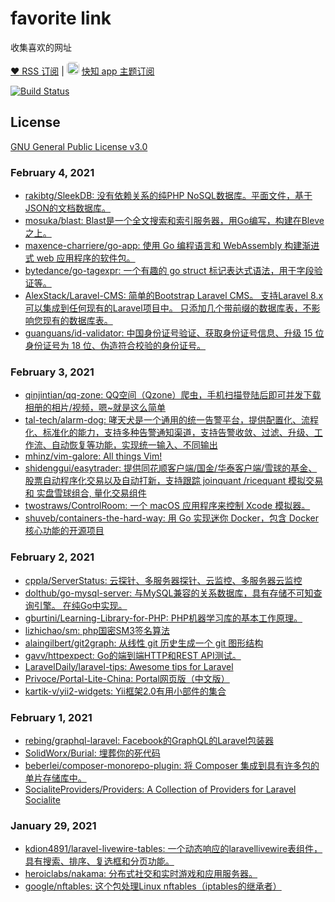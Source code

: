 # favorite link

收集喜欢的网址

[:heart: RSS 订阅](https://rsshub.app/github/file/guanguans/favorite-link/master/README.md) | <img src="https://kz.sync163.com/static/img/logo.f071e0ef.png" width="20" style="width: 20px;height: 20px;border-radius: 5px;"> [快知 app 主题订阅](https://kz.sync163.com/web/topic/vqNzr2P81R6Yk?uid=zVQMRKgkGRP0A)

[![Build Status](https://travis-ci.org/guanguans/favorite-link.svg?branch=master)](https://travis-ci.org/guanguans/favorite-link)

## License
[GNU General Public License v3.0](LICENSE)





### February 4, 2021 
- [rakibtg/SleekDB: 没有依赖关系的纯PHP NoSQL数据库。平面文件，基于JSON的文档数据库。](https://github.com/rakibtg/SleekDB) 
- [mosuka/blast: Blast是一个全文搜索和索引服务器，用Go编写，构建在Bleve之上。](https://github.com/mosuka/blast) 
- [maxence-charriere/go-app: 使用 Go 编程语言和 WebAssembly 构建渐进式 web 应用程序的软件包。](https://github.com/maxence-charriere/go-app) 
- [bytedance/go-tagexpr: 一个有趣的 go struct 标记表达式语法，用于字段验证等。](https://github.com/bytedance/go-tagexpr) 
- [AlexStack/Laravel-CMS: 简单的Bootstrap Laravel CMS。 支持Laravel 8.x可以集成到任何现有的Laravel项目中。 只添加几个带前缀的数据库表，不影响您现有的数据库表。](https://github.com/AlexStack/Laravel-CMS#how-to-set-up-a-brand-new-cms-website-with-the-latest-laravel) 
- [guanguans/id-validator: 中国身份证号验证、获取身份证号信息、升级 15 位身份证号为 18 位、伪造符合校验的身份证号。](https://github.com/guanguans/id-validator) 
### February 3, 2021 
- [qinjintian/qq-zone: QQ空间（Qzone）爬虫，手机扫描登陆后即可并发下载相册的相片/视频，嗯~就是这么简单](https://github.com/qinjintian/qq-zone) 
- [tal-tech/alarm-dog: 哮天犬是一个通用的统一告警平台，提供配置化、流程化、标准化的能力，支持多种告警通知渠道，支持告警收敛、过滤、升级、工作流、自动恢复等功能，实现统一输入、不同输出](https://github.com/tal-tech/alarm-dog) 
- [mhinz/vim-galore: All things Vim!](https://github.com/mhinz/vim-galore) 
- [shidenggui/easytrader: 提供同花顺客户端/国金/华泰客户端/雪球的基金、股票自动程序化交易以及自动打新，支持跟踪 joinquant /ricequant 模拟交易 和 实盘雪球组合, 量化交易组件](https://github.com/shidenggui/easytrader) 
- [twostraws/ControlRoom: 一个 macOS 应用程序来控制 Xcode 模拟器。](https://github.com/twostraws/ControlRoom) 
- [shuveb/containers-the-hard-way: 用 Go 实现迷你 Docker，包含 Docker 核心功能的开源项目](https://github.com/shuveb/containers-the-hard-way) 
### February 2, 2021 
- [cppla/ServerStatus: 云探针、多服务器探针、云监控、多服务器云监控](https://github.com/cppla/ServerStatus) 
- [dolthub/go-mysql-server: 与MySQL兼容的关系数据库，具有存储不可知查询引擎。 在纯Go中实现。](https://github.com/dolthub/go-mysql-server) 
- [gburtini/Learning-Library-for-PHP: PHP机器学习库的基本工作原理。](https://github.com/gburtini/Learning-Library-for-PHP) 
- [lizhichao/sm: php国密SM3签名算法](https://github.com/lizhichao/sm) 
- [alaingilbert/git2graph: 从线性 git 历史生成一个 git 图形结构](https://github.com/alaingilbert/git2graph) 
- [gavv/httpexpect: Go的端到端HTTP和REST API测试。](https://github.com/gavv/httpexpect) 
- [LaravelDaily/laravel-tips: Awesome tips for Laravel](https://github.com/LaravelDaily/laravel-tips) 
- [Privoce/Portal-Lite-China: Portal网页版（中文版）](https://github.com/Privoce/Portal-Lite-China) 
- [kartik-v/yii2-widgets: Yii框架2.0有用小部件的集合](https://github.com/kartik-v/yii2-widgets) 
### February 1, 2021 
- [rebing/graphql-laravel: Facebook的GraphQL的Laravel包装器](https://github.com/rebing/graphql-laravel) 
- [SolidWorx/Burial: 埋葬你的死代码](https://github.com/SolidWorx/Burial) 
- [beberlei/composer-monorepo-plugin: 将 Composer 集成到具有许多包的单片存储库中。](https://github.com/beberlei/composer-monorepo-plugin) 
- [SocialiteProviders/Providers: A Collection of Providers for Laravel Socialite](https://github.com/SocialiteProviders/Providers) 
### January 29, 2021 
- [kdion4891/laravel-livewire-tables: 一个动态响应的laravellivewire表组件，具有搜索、排序、复选框和分页功能。](https://github.com/kdion4891/laravel-livewire-tables) 
- [heroiclabs/nakama: 分布式社交和实时游戏和应用服务器。](https://github.com/heroiclabs/nakama) 
- [google/nftables: 这个包处理Linux nftables（iptables的继承者）](https://github.com/google/nftables) 
